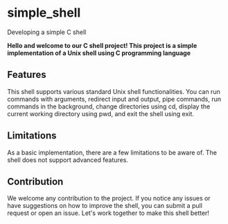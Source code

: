 # simple_shell
Developing a simple C shell

**Hello and welcome to our C shell project! This project is a simple implementation of a Unix shell using C programming language**

## Features
This shell supports various standard Unix shell functionalities. You can run commands with arguments,
redirect input and output, pipe commands, run commands in the background, change directories using cd,
display the current working directory using pwd, and exit the shell using exit.

## Limitations
As a basic implementation, there are a few limitations to be aware of. The shell does not support advanced features.
## Contribution
We welcome any contribution to the project. If you notice any issues or have suggestions 
on how to improve the shell, you can submit a pull request or open an issue. Let's work 
together to make this shell better!
